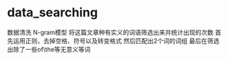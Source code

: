 # data_searching
数据清洗
N-gram模型
将这篇文章种有实义的词语筛选出来并统计出现的次数
首先运用正则，去掉空格、符号以及转变格式
然后匹配出2个词的词组
最后在筛选出除了一些of\the等无意义等词
